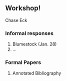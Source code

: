 ## Workshop!

Chase Eck

### Informal responses

1. Blumestock (Jan. 28)
2. ...

### Formal Papers

1. Annotated Bibliography
